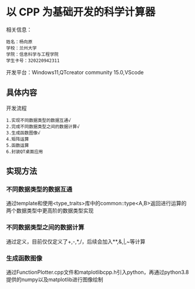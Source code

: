 # 以 CPP 为基础开发的科学计算器

相关信息：     

    姓名：杨向原        
    学校：兰州大学      
    学院：信息科学与工程学院        
    学生卡号：320220942311      

开发平台：Windows11,QTcreator community 15.0,VScode       

## 具体内容
开发流程    

    1.实现不同数据类型的数据互通√   
    2.完成不同数据类型之间的数据计算√   
    3.生成函数图像√     
    4.矩阵运算     
    5.函数运算     
    6.封装QT桌面应用

## 实现方法        
### 不同数据类型的数据互通        
通过template和使用<type_traits>库中的common::type<A,B>返回进行运算的两个数据类型中更高阶的数据类型实现        
### 不同数据类型之间的数据计算        
通过定义，目前仅仅定义了+,-,*,/，后续会加入**,&,|,~等计算        
### 生成函数图像        
通过FunctionPlotter.cpp文件和matplotlibcpp.h引入python，再通过python3.8提供的numpy以及matplotlib进行图像绘制        
